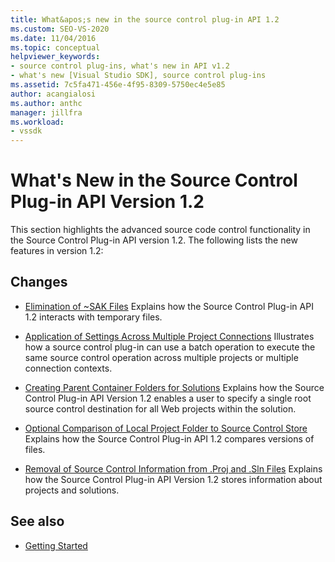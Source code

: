 ```yaml
---
title: What&apos;s new in the source control plug-in API 1.2
ms.custom: SEO-VS-2020
ms.date: 11/04/2016
ms.topic: conceptual
helpviewer_keywords:
- source control plug-ins, what's new in API v1.2
- what's new [Visual Studio SDK], source control plug-ins
ms.assetid: 7c5fa471-456e-4f95-8309-5750ec4e5e85
author: acangialosi
ms.author: anthc
manager: jillfra
ms.workload:
- vssdk
---
```

# What&#39;s New in the Source Control Plug-in API Version 1.2
This section highlights the advanced source code control functionality in the Source Control Plug-in API version 1.2. The following lists the new features in version 1.2:

## Changes
- [Elimination of ~SAK Files](../../extensibility/internals/elimination-of-tilde-sak-files.md)
 Explains how the Source Control Plug-in API 1.2 interacts with temporary files.

- [Application of Settings Across Multiple Project Connections](../../extensibility/internals/application-of-settings-across-multiple-project-connections.md)
 Illustrates how a source control plug-in can use a batch operation to execute the same source control operation across multiple projects or multiple connection contexts.

- [Creating Parent Container Folders for Solutions](../../extensibility/internals/creating-parent-container-folders-for-solutions.md)
 Explains how the Source Control Plug-in API Version 1.2 enables a user to specify a single root source control destination for all Web projects within the solution.

- [Optional Comparison of Local Project Folder to Source Control Store](../../extensibility/internals/optional-comparison-of-local-project-folder-to-source-control-store.md)
 Explains how the Source Control Plug-in API 1.2 compares versions of files.

- [Removal of Source Control Information from .Proj and .Sln Files](../../extensibility/internals/removal-of-source-control-information-from-dot-proj-and-dot-sln-files.md)
 Explains how the Source Control Plug-in API Version 1.2 stores information about projects and solutions.

## See also
- [Getting Started](../../extensibility/internals/getting-started-with-source-control-plug-ins.md)
